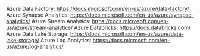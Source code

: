 Azure Data Factory: https://docs.microsoft.com/en-us/azure/data-factory/
Azure Synapse Analytics: https://docs.microsoft.com/en-us/azure/synapse-analytics/
Azure Stream Analytics: https://docs.microsoft.com/en-us/azure/stream-analytics/
Azure Databricks: https://docs.databricks.com/
Azure Data Lake Storage: https://docs.microsoft.com/en-us/azure/data-lake-storage/
Azure Log Analytics: https://docs.microsoft.com/en-us/azure/log-analytics/